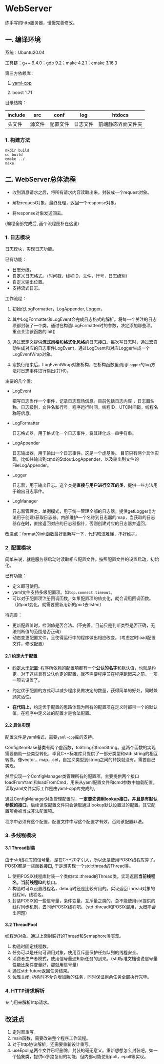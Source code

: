 
# WebServer

练手写的http服务器，慢慢完善修改。

## 一. 编译环境

系统：Ubuntu20.04

工具链：g++ 9.4.0；gdb 9.2；make 4.2.1；cmake 3.16.3

第三方依赖库：

1. [yaml-cpp](https://github.com/jbeder/yaml-cpp)

2. boost 1.71

目录结构：

| include | src | conf | log | htdocs    |
| ---- | ---- | ---- | ---- |-----------|
| 头文件 | 源文件 | 配置文件 | 日志文件 | 前端静态界面文件夹 |

### 1. 构建方法

```shell
mkdir build
cd build
cmake ../
make
```

## 二. WebServer总体流程

* 收到消息请求之后，将所有请求内容读取出来。封装成一个request对象。

* 解析request对象，最终处理，返回一个response对象。

* 将response对象发送回去。

(编程全部完成后, 画个流程图补在这里)

### 1. 日志模块

日志模块，实现日志功能。

已有功能：

* 日志分级。
* 自定义日志格式。（时间戳，线程ID，文件，行号，日志级别）
* 自定义输出位置。
* 支持流式日志。

工作流程：

1. 初始化LogFormatter，LogAppender, Logger。

2. 其中LogFormatter和LogEvent会完成日志格式的解析。将每一个关注的日志项都封装了一个类。通过在构造LogFormatter时的参数，决定添加哪些项。重点关注该函数的init()

3. 通过宏定义提供**流式风格**和**格式化风格**的日志接口。每次写日志时，通过宏自动生成对应的日志事件LogEvent，通过LogEvent和对应Logger生成一个LogEventWrap对象。

4. 宏执行结束后，LogEventWrap对象析构，在析构函数里调用`Logger`的log方法将日志事件进行输出(打印)。

主要的几个类:

* LogEvent

  把写日志当作一个事件，记录日志现场信息。目前包括日志内容 ，日志器名称，日志级别，文件名和行号，程序运行时间，线程ID，UTC时间戳，线程名称等信息。

* LogFormatter

  日志格式器，用于格式化一个日志事件，将其转化成一串字符串。

* LogAppender

  日志输出器，用于输出一个日志事件。这是一个虚基类。 目前只有两个具体实现，比如往输出到cmd的StdoutLogAppender，以及输出到文件的FileLogAppender。

* Logger

  日志器，用于输出日志。这个类是**直接与用户进行交互的类**，提供一些方法用于输出日志事件。

* LogManager

  日志器管理类，单例模式，用于统一管理全部的日志器，提供getLogger()方法用于创建/获取日志器。内部维护一个名称到日志器的map，当获取的日志器存在时，直接返回对应的日志器指针，否则创建对应的日志器并返回。

改进点：format的init函数最好重新写一下，代码晦涩难懂，不好维护。

### 2. 配置模块

简单来说，就是服务器启动时读取相应配置文件。按照配置文件的设置启动，初始化。

已有功能：

* 定义即可使用。
* yaml文件支持多级配置项。如`tcp.connect.timeout`。
* 可以对于配置项注册回调函数，如果配置项的值变化，就会调用回调函数。（如port变化，就需要重新用新的port去listen）

待完善：

* 更新配置值时，检测值是否合法。(不完善，目前只是判断类型是否正确，无法判断值的范围是否正确)
* 动态变更配置文件，且使得运行中的程序做出相应改变。（考虑定时load配置文件，修改配置）

#### 2.1 约定大于配置

* [约定大于配置](https://zh.wikipedia.org/wiki/%E7%BA%A6%E5%AE%9A%E4%BC%98%E4%BA%8E%E9%85%8D%E7%BD%AE):
程序所依赖的配置项都有一个**公认的名字**和默认值，也就是约定。对于这些具有公认约定的配置，就不需要程序员在程序跑起来之前，一项一项去设置了。

* 约定优于配置的方式可以减少程序员做决定的数量，获得简单的好处，同时兼顾灵活性。

* **在代码上**，约定优于配置的思路体现为所有的配置项在定义时都带一个的默认值。在程序中定义过的配置才是合法配置。

#### 2.2 具体实现

配置文件是yaml格式，需要`yaml-cpp`库的支持。

ConfigItemBase基类有两个虚函数，toString和fromString。这两个函数的实现需要借助一些类型转化，毕竟C++标准库只提供了一部分类型和std::string的相互转换，像vector，map，set，自定义类型到string之间的转换就没有。需要自己实现。

然后实现一个ConfigManager类管理所有的配置项。主要提供两个接口loadFromYaml和loadFromCmd，用来从yaml配置文件和cmd参数中加载配置。读取yaml文件实际工作是由yaml-cpp库完成的。

通过ConfigManager对象管理配置时，**一定要先调用lookup接口，并且是有默认参数的接口**。后续读取配置文件只会读取通过lookup默认设置过的配置。其它配置项会被当成非法配置项。

程序中必须有这个配置，配置文件中写这个配置才有效。否则该配置非法。

### 3. 多线程模块

#### 3.1 Thread封装

由于std线程库的信号量，是在C++20才引入，所以还是使用POSIX线程库算了。POSIX都是一些函数接口, 于是想实现一个std::thread的Thread类。

1. 使用POSIX线程库封装一个类似std::thread的Thread类。实现返回**当前线程名，当前线程ID**的接口。
2. 构造时可以设置线程名，debug时还是比较有用的。实现返回Thread对象的线程id，线程名。
3. 封装POSIX的一些信号量，条件变量，互斥量之类的。总不能使用std提供的线程同步机制，去同步POSIX线程吧。（std::thread和POSIX混用，太概率会出问题）

#### 3.2 ThreadPool

线程池对象。通过上面封装好的Thread和Semaphore类实现。

1. 构造时固定线程数。
2. 任务可以是任何可调用对象，使用互斥量保护任务队列的线程安全。
3. 消费者生产者模式，使用信号量通知新任务的到来。（std标准文档也说信号量性能比条件变量好，那就用信号量）
4. 通过std::future返回任务结果。
5. 优雅关闭, 析构时不允许增加新的任务，同时保证剩余任务全部执行完毕。

### 4. HTTP请求解析

专门用来解析http请求。

## 改进点

1. 定时器重写。
2. main函数，需要改进整个程序工作流程。
3. 对于http协议解析，还需要重新设计重写。
4. useEpoll这两个文件已经删除，封装的毫无意义。重新想想怎么封装吧。如一个抽象类，提供io多路复用的功能，但内部可能使用poll，epoll等实现。
